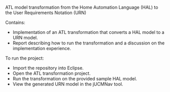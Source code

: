 ATL model transformation from the Home Automation Language (HAL) to the User Requirements Notation (URN)

Contains:
- Implementation of an ATL transformation that converts a HAL model to a URN model.
- Report describing how to run the transformation and a discussion on the implementation experience.

To run the project:
- Import the repository into Eclipse.
- Open the ATL transformation project.
- Run the transformation on the provided sample HAL model.
- View the generated URN model in the jUCMNav tool.
